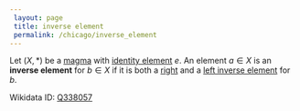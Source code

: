 ```yaml
---
 layout: page
 title: inverse element
 permalink: /chicago/inverse_element
---
```

Let $(X,*)$ be a [magma](https://mathgloss.github.io/MathGloss/chicago/magma) with [identity element](https://mathgloss.github.io/MathGloss/chicago/identity_element) $e$. An element $a\in X$ is an **inverse element** for $b\in X$ if it is both a [right](https://mathgloss.github.io/MathGloss/chicago/right_inverse_element) and a [left inverse element](https://mathgloss.github.io/MathGloss/chicago/left_inverse_element) for $b$.

Wikidata ID: [Q338057](https://www.wikidata.org/wiki/Q338057)